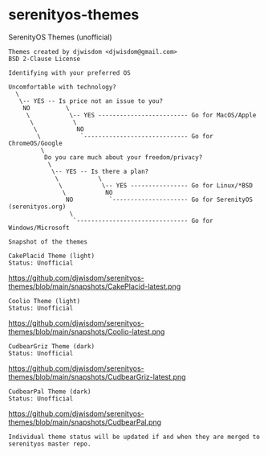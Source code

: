 # serenityos-themes
SerenityOS Themes (unofficial)
```
Themes created by djwisdom <djwisdom@gmail.com>
BSD 2-Clause License

Identifying with your preferred OS

Uncomfortable with technology?
  \
   \-- YES -- Is price not an issue to you?  
    NO          \
     \           \-- YES ------------------------- Go for MacOS/Apple
      \           \
       \           NO
        \           `----------------------------- Go for ChromeOS/Google                                 
         \
          Do you care much about your freedom/privacy? 
           \
            \-- YES -- Is there a plan? 
             \           \
              \           \-- YES ---------------- Go for Linux/*BSD
               \           NO
                NO          `--------------------- Go for SerenityOS (serenityos.org)
                 \
                  `------------------------------- Go for Windows/Microsoft
                            
Snapshot of the themes

CakePlacid Theme (light)
Status: Unofficial
```
https://github.com/djwisdom/serenityos-themes/blob/main/snapshots/CakePlacid-latest.png
```
Coolio Theme (light)
Status: Unofficial
```
https://github.com/djwisdom/serenityos-themes/blob/main/snapshots/Coolio-latest.png
```
CudbearGriz Theme (dark)
Status: Unofficial
```
https://github.com/djwisdom/serenityos-themes/blob/main/snapshots/CudbearGriz-latest.png
```
CudbearPal Theme (dark)
Status: Unofficial
```
https://github.com/djwisdom/serenityos-themes/blob/main/snapshots/CudbearPal.png
```
Individual theme status will be updated if and when they are merged to serenityos master repo.
```
